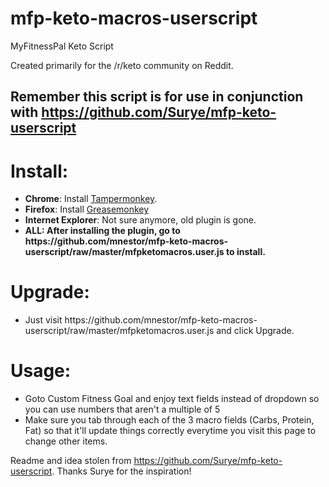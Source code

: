 # mfp-keto-macros-userscript
MyFitnessPal Keto Script

Created primarily for the /r/keto community on Reddit.

<h2>Remember this script is for use in conjunction with <a href="https://github.com/Surye/mfp-keto-userscript">https://github.com/Surye/mfp-keto-userscript</a></h2>

<h1>Install:</h1>
<ul>
<li><b>Chrome</b>: Install <a href="https://chrome.google.com/webstore/detail/dhdgffkkebhmkfjojejmpbldmpobfkfo">Tampermonkey</a>.</li>
<li><b>Firefox</b>: Install <a href="https://addons.mozilla.org/en-US/firefox/addon/greasemonkey/">Greasemonkey</a></li>
<li><b>Internet Explorer</b>: Not sure anymore, old plugin is gone.</li>
<li><b>ALL: After installing the plugin, go to https://github.com/mnestor/mfp-keto-macros-userscript/raw/master/mfpketomacros.user.js to install.</b>
</ul>

<h1>Upgrade:</h1>
<ul>
<li>Just visit https://github.com/mnestor/mfp-keto-macros-userscript/raw/master/mfpketomacros.user.js and click Upgrade.</li>
</ul>

<h1>Usage:</h1>
<ul>
<li>Goto Custom Fitness Goal and enjoy text fields instead of dropdown so you can use numbers that aren't a multiple of 5</li>
<li>Make sure you tab through each of the 3 macro fields (Carbs, Protein, Fat) so that it'll update things correctly everytime you visit this page to change other items.</li>
</ul>

Readme and idea stolen from https://github.com/Surye/mfp-keto-userscript. Thanks Surye for the inspiration!
